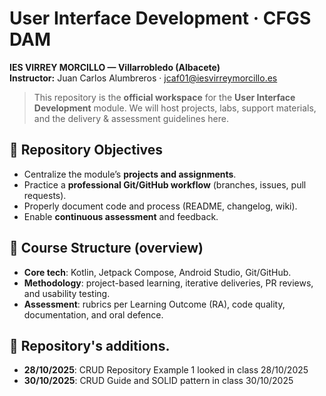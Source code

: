 # User Interface Development · CFGS DAM  
**IES VIRREY MORCILLO — Villarrobledo (Albacete)**  
**Instructor:** Juan Carlos Alumbreros · jcaf01@iesvirreymorcillo.es

> This repository is the **official workspace** for the **User Interface Development** module. We will host projects, labs, support materials, and the delivery & assessment guidelines here.

## 🎯 Repository Objectives
- Centralize the module’s **projects and assignments**.  
- Practice a **professional Git/GitHub workflow** (branches, issues, pull requests).  
- Properly document code and process (README, changelog, wiki).  
- Enable **continuous assessment** and feedback.

## 🧭 Course Structure (overview)
- **Core tech**: Kotlin, Jetpack Compose, Android Studio, Git/GitHub.  
- **Methodology**: project-based learning, iterative deliveries, PR reviews, and usability testing.  
- **Assessment**: rubrics per Learning Outcome (RA), code quality, documentation, and oral defence.

## 🧭 Repository's additions. 
- **28/10/2025**: CRUD Repository Example 1 looked in class 28/10/2025
- **30/10/2025**: CRUD Guide and SOLID pattern in class 30/10/2025
